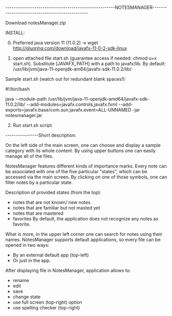 -----------------------------------------------------NOTESMANAGER-----------------------------------------------

Download notesManager.zip

INSTALL:

0. Preferred java version 11  (11.0.2) -> wget http://gluonhq.com/download/javafx-11-0-2-sdk-linux

1. open attached file start.sh (guarantee access if needed: chmod u+x start.sh). Substitute [JAVAFX_PATH] with a path to javafx/lib. By default: 
/usr/lib/jvm/java-11-openjdk-am64/javafx-sdk-11.0.2/lib/

Sample start.sh (watch out for redundant blank spaces!): 

#!/bin/bash

java --module-path /usr/lib/jvm/java-11-openjdk-amd64/javafx-sdk-11.0.2/lib/ --add-modules=javafx.controls,javafx.fxml --add-exports=javafx.base/com.sun.javafx.event=ALL-UNNAMED -jar notesmanager.jar


2. Run start.sh script.



----------------Short description:

On the left side of the main screen, one can choose and display a sample category with its whole content. By using upper buttons one can easily manage all of the files.


NotesManager features different kinds of importance marks. Every note can be associated with one of the five particular "states", which can be accessed via the main screen. By clicking on one of those symbols, one can filter notes by a particular state. 

Description of provided states (from the top):
 - notes that are not  known/ new notes
 - notes that are familiar but not masted yet
 - notes that are mastered 
 - favorites
By default, the application does not recognize any notes as favorite. 



What is more, in the upper left corner one can search for notes using their names.
NotesManager supports default applications, so every file can be opened in two ways:
 - By an external default app (top-left)
 - Or just in the app.

 After displaying file in NotesManager, application allows to:
 - rename
 - edit
 - save
 - change state
 - use full screen (top-right) option
 - use spelling checker (top-right)

